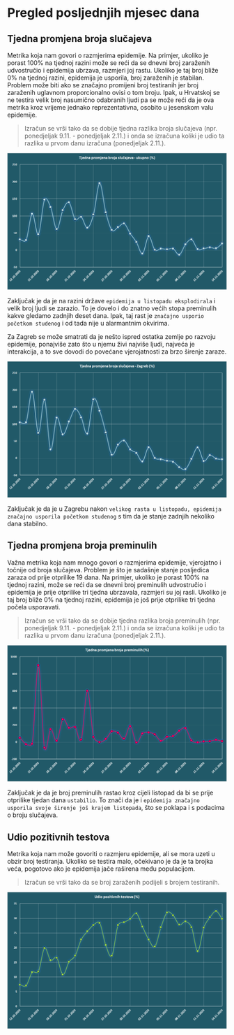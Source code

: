# Pregled posljednjih mjesec dana

## Tjedna promjena broja slučajeva

Metrika koja nam govori o razmjerima epidemije. Na primjer, ukoliko je porast 100% na tjednoj razini može se reći da se dnevni broj zaraženih udvostručio i epidemija ubrzava, razmjeri joj rastu. Ukoliko je taj broj bliže 0% na tjednoj razini, epidemija je usporila, broj zaraženih je stabilan. Problem može biti ako se značajno promijeni broj testiranih jer broj zaraženih uglavnom proporcionalno ovisi o tom broju. Ipak, u Hrvatskoj se ne testira velik broj nasumično odabranih ljudi pa se može reći da je ova metrika kroz vrijeme jednako reprezentativna, osobito u jesenskom valu epidemije.

> Izračun se vrši tako da se dobije tjedna razlika broja slučajeva (npr. ponedjeljak 9.11. - ponedjeljak 2.11.) i onda se izračuna koliki je udio ta razlika u prvom danu izračuna (ponedjeljak 2.11.).

![image](/grafovi/1411_promjena_slucajeva_ukupno.png)

Zaključak je da je na razini države `epidemija u listopadu eksplodirala` i velik broj ljudi se zarazio. To je dovelo i do znatno većih stopa preminulih kakve gledamo zadnjih deset dana. Ipak, taj rast je `značajno usporio početkom studenog` i od tada nije u alarmantnim okvirima.

Za Zagreb se može smatrati da je nešto ispred ostatka zemlje po razvoju epidemije, ponajviše zato što u njemu živi najviše ljudi, najveća je interakcija, a to sve dovodi do povećane vjerojatnosti za brzo širenje zaraze.

![image](/grafovi/1411_promjena_slucajeva_zg.png)

Zaključak je da je u Zagrebu nakon `velikog rasta u listopadu, epidemija značajno usporila početkom studenog` s tim da je stanje zadnjih nekoliko dana stabilno.

## Tjedna promjena broja preminulih

Važna metrika koja nam mnogo govori o razmjerima epidemije, vjerojatno i točnije od broja slučajeva. Problem je što je sadašnje stanje posljedica zaraza od prije otprilike 19 dana. Na primjer, ukoliko je porast 100% na tjednoj razini, može se reći da se dnevni broj preminulih udvostručio i epidemija je prije otprilike tri tjedna ubrzavala, razmjeri su joj rasli. Ukoliko je taj broj bliže 0% na tjednoj razini, epidemija je još prije otprilike tri tjedna počela usporavati.

> Izračun se vrši tako da se dobije tjedna razlika broja preminulih (npr. ponedjeljak 9.11. - ponedjeljak 2.11.) i onda se izračuna koliki je udio ta razlika u prvom danu izračuna (ponedjeljak 2.11.).

![image](/grafovi/1411_promjena_preminulih.png)

Zaključak je da je broj preminulih rastao kroz cijeli listopad da bi se prije otprilike tjedan dana `ustabilio`. To znači da je i `epidemija značajno usporila svoje širenje još krajem listopada`, što se poklapa i s podacima o broju slučajeva.

## Udio pozitivnih testova

Metrika koja nam može govoriti o razmjeru epidemije, ali se mora uzeti u obzir broj testiranja. Ukoliko se testira malo, očekivano je da je ta brojka veća, pogotovo ako je epidemija jače raširena među populacijom. 

> Izračun se vrši tako da se broj zaraženih podijeli s brojem testiranih.

![image](/grafovi/1411_udio_pozitivnih_testova.png)
